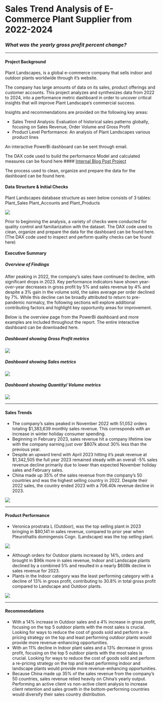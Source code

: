 # Sales Trend Analysis of E-Commerce Plant Supplier from 2022-2024 

### _What was the yearly gross profit percent change?_
---

#### Project Background
Plant Landscapes, is a global e-commerce company that sells indoor and outdoor plants worldwide through it’s website.

The company has large amounts of data on its sales, product offerings and customer accounts. This project analyzes and synthesizes data from 2022 to 2024, into a performance metric dashboard in order to uncover critical insights that will improve Plant Landscape’s commercial success. 

Insights and recommendations are provided on the following key areas:

- Sales Trend Analysis: Evaluation of historical sales patterns  globally, focusing on Sales Revenue, Order Volume and Gross Profit
- Product Level Performance: An analysis of Plant Landscapes various product lines

An interactive PowerBi dashboard can be sent through email.

The DAX code used to build the performance Model and calculated measures can be found here #### [Internal Blog Post Project](/Plant_Powerbi_Code.md)   

The process used to clean, organize and prepare the data for the dashboard can be found here.  

#### Data Structure & Initial Checks
Plant Landscapes database structure as seen below consists of 3 tables:  Plant_Sales Plant_Accounts and Plant_Products

<img src="images/Plant_ERD .png">

Prior to beginning the analysis, a variety of checks were conducted for quality control and familiarization with the dataset. The DAX code used to clean, organize and prepare the data for the dashboard can be found here. (The DAX code used to inspect and perform quality checks can be found here)

#### Executive Summary

##### Overview of Findings

After peaking in 2022, the company’s sales have continued to decline, with significant drops in 2023. Key performance indicators have shown year-over-year decreases in gross profit by 5% and sales revenue by 4% and despite a 3% gain in the volume sold, the sales average per order declined by 7%. While this decline can be broadly attributed to return to pre-pandemic normalcy, the following sections will explore additional contributing factors and highlight key opportunity areas for improvement.

Below is the overview page from the PowerBi dashboard and more examples are included throughout the report. The entire interactive dashboard can be downloaded here.


##### Dashboard showing Gross Profit metrics

<img src="images/Plant_Grossprofit_DAshboard.png">

##### Dashboard showing Sales metrics

<img src="images/Plant_Sales_Dashboard.png">

##### Dashboard showing Quantity/ Volume metrics

<img src="images/Plant_Quantity_Dashboard.png">

---
#### Sales Trends
* The company’s sales peaked in November 2022 with 51,052 orders totaling $1,383,639 monthly sales revenue. This corresponds with an increase in winter holiday consumer spending.
* Beginning in February 2023, sales revenue hit a company lifetime low with the company earning just over $807k about 30% less than the previous year.
* Despite an upward trend with April 2023 hitting it’s peak revenue at $1,342,505 the full year 2023 remained steady with an overall -5% sales revenue decline primarily due to lower than expected November holiday sales and February sales.
* China made up 35% of the sales revenue from the company’s 50 countries and was the highest selling country in 2022. Despite their 2022 sales, the country ended 2023 with a 706.40k revenue decline in 2023.

<img src="images/Plant_Country_Analysis.png">

---
#### Product Performance
* Veronica prostrata L (Outdoor), was the top selling plant in 2023 bringing in $80,141 in sales revenue, compared to prior year when Pleurothallis domingensis Cogn. (Landscape) was the top selling plant. 

<img src="images/Plant_Top_5_Plants.png"/>

* Although orders for Outdoor plants increased by 14%, orders and brought in $96k more in sales revenue, Indoor and Landscape plants declined by a combined 5% and resulted in a nearly $608k decline in sales revenue for 2023.
* Plants in the Indoor category was the least performing category with a decline of 13% in gross profit, contributing to 30.8% in total gross profit compared to Landscape and Outdoor plants.

<img src="images/Plant_Category_Analysis.png"/>

---
#### Recommendations

* With a 14% increase in Outdoor sales and a 4% increase in gross profit, focusing on the top 5 outdoor plants with the most sales is crucial. Looking for ways to reduce the cost of goods sold and perform a re-pricing strategy on the top and least performing outdoor plants would provide more revenue-enhancing opportunities.
* With an 11% decline in Indoor plant sales and a 13% decrease in gross profit, focusing on the top 5 outdoor plants with the most sales is crucial. Looking for ways to reduce the cost of goods sold and perform a re-pricing strategy on the top and least performing indoor and landscape plants would provide more revenue-enhancing opportunities.
* Because China made up 35% of the sales revenue from the company’s 50 countries, sales revenue relied heavily on China’s yearly output. Performing an active client vs non-active client analysis to increase client retention and sales growth in the bottom-performing countries would diversify their sales country distribution.
